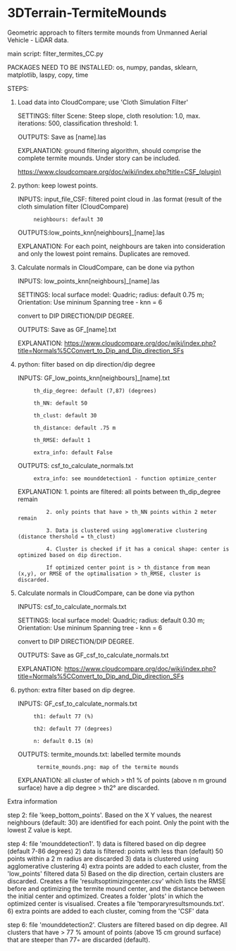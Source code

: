 # 3DTerrain-TermiteMounds

Geometric approach to filters termite mounds from Unmanned Aerial Vehicle - LiDAR data.

main script: filter_termites_CC.py

PACKAGES NEED TO BE INSTALLED:
   os, numpy, pandas, sklearn, matplotlib, laspy, copy, time

STEPS:

1) Load data into CloudCompare; use 'Cloth Simulation Filter' 

    SETTINGS: filter Scene: Steep slope, cloth resolution: 1.0, max. iterations: 500, classification threshold: 1.
    
    OUTPUTS: Save as [name].las
    
    EXPLANATION: ground filtering algorithm, should comprise the complete termite mounds. Under story can be included.
    
    https://www.cloudcompare.org/doc/wiki/index.php?title=CSF_(plugin)
    
    
2) python: keep lowest points.

    INPUTS: input_file_CSF: filtered point cloud in .las format (result of the cloth simulation filter (CloudCompare)
    
            neighbours: default 30
            
    OUTPUTS:low_points_knn[neighbours]_[name].las
    
    EXPLANATION: For each point, neighbours are taken into consideration and only the lowest point remains. Duplicates are removed.
        
        
3) Calculate normals in CloudCompare, can be done via python

    INPUTS: low_points_knn[neighbours]_[name].las
    
    SETTINGS: local surface model: Quadric; radius: default 0.75 m; Orientation: Use mininum Spanning tree - knn = 6
    
    convert to DIP DIRECTION/DIP DEGREE. 
    
    OUTPUTS: Save as GF_[name].txt  
    
    EXPLANATION: https://www.cloudcompare.org/doc/wiki/index.php?title=Normals%5CConvert_to_Dip_and_Dip_direction_SFs
    
                                                   
4) python: filter based on dip direction/dip degree

    INPUTS:  GF_low_points_knn[neighbours]_[name].txt 
    
            th_dip_degree: default (7,87) (degrees)
            
            th_NN: default 50 
            
            th_clust: default 30
            
            th_distance: default .75 m 
            
            th_RMSE: default 1
            
            extra_info: default False
            
    OUTPUTS: csf_to_calculate_normals.txt
    
            extra_info: see mounddetection1 - function optimize_center
            
    EXPLANATION: 1. points are filtered: all points between th_dip_degree remain
    
                2. only points that have > th_NN points within 2 meter remain
                
                3. Data is clustered using agglomerative clustering (distance thershold = th_clust)
                
                4. Cluster is checked if it has a conical shape: center is optimized based on dip direction. 
                
                If optimized center point is > th_distance from mean (x,y), or RMSE of the optimalisation > th_RMSE, cluster is discarded.
            
5)  Calculate normals in CloudCompare, can be done via python

    INPUTS: csf_to_calculate_normals.txt
    
    SETTINGS: local surface model: Quadric; radius: default 0.30 m; Orientation: Use mininum Spanning tree - knn = 6
    
    convert to DIP DIRECTION/DIP DEGREE.    
    
    OUTPUTS: Save as GF_csf_to_calculate_normals.txt
    
    EXPLANATION: https://www.cloudcompare.org/doc/wiki/index.php?title=Normals%5CConvert_to_Dip_and_Dip_direction_SFs
    
    
6) python: extra filter based on dip degree. 

    INPUTS: GF_csf_to_calculate_normals.txt
    
            th1: default 77 (%)
            
            th2: default 77 (degrees)
            
            n: default 0.15 (m)
            
    OUTPUTS: termite_mounds.txt: labelled termite mounds
    
             termite_mounds.png: map of the termite mounds
             
    EXPLANATION: all cluster of which > th1 % of points (above n m ground surface) have a dip degree > th2° are discarded.
            
                                                                       
Extra information

step 2: file 'keep_bottom_points'. Based on the X Y values, the nearest neighbours (default: 30) are identified for each point. Only the point with the lowest Z value is kept.

step 4: file 'mounddetection1'. 
    1) data is filtered based on dip degree (default 7-86 degrees)
    2) data is filtered: points with less than (default) 50 points within a 2 m radius are discarded
    3) data is clustered using agglomerative clustering
    4) extra points are added to each cluster, from the 'low_points' filtered data
    5) Based on the dip direction, certain clusters are discarded. Creates a file 'resultsoptimizingcenter.csv' which lists the RMSE before and optimizing the termite mound center, and the distance between the initial center and optimized. Creates a folder 'plots' in which the optimized center is visualised. Creates a file 'temporaryresultsmounds.txt'. 
    6) extra points are added to each cluster, coming from the 'CSF' data

step 6: file 'mounddetection2'. Clusters are filtered based on dip degree. All clusters that have > 77 % amount of points (above 15 cm ground surface) that are steeper than 77◦ are discarded (default).
